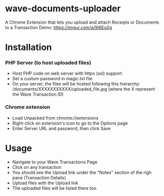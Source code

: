 # wave-documents-uploader
A Chrome Extension that lets you upload and attach Receipts or Documents to a Transaction
Demo: https://imgur.com/a/9i6Eq2g

# Installation
### PHP Server (to host uploaded files)
- Host PHP code on web server with https (ssl) support.
- Set a custom password in magic.txt file
- On your server, the files will be hosted following this hierarchy: /documents/XXXXXXXXXXX/uploaded_file.jpg (where the X represent the Wave Transaction ID)

### Chrome extension
- Load Unpacked from chrome://extensions
- Right-click on extension's icon to go to the Options page
- Enter Server URL and password, then click Save

# Usage
- Navigate to your Wave Transactions Page
- Click on any transaction
- You should see the Upload link under the "Notes" section of the righ pane (Transaction Details)
- Upload files with the Upload link
- The uploaded files will be listed there too.
